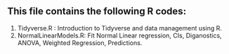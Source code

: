 ## This file contains the following R codes:

1. Tidyverse.R : Introduction to Tidyverse and data management using R.
2. NormalLinearModels.R: Fit Normal Linear regression, CIs, Diganostics, ANOVA, Weighted Regression, Predictions.
